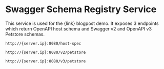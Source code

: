 # Swagger Schema Registry Service
This service is used for the {link} blogpost demo. It exposes 3 endpoints which return
OpenAPI host schema and Swagger v2 and OpenAPI v3 Petstore schemas.

```
http://{server.ip}:8080/host-spec
```

```
http://{server.ip}:8080/v2/petstore
```

```
http://{server.ip}:8080/v3/petstore
```
